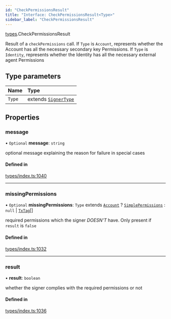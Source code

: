 ```yaml
---
id: "CheckPermissionsResult"
title: "Interface: CheckPermissionsResult<Type>"
sidebar_label: "CheckPermissionsResult"
---
```


[types](../../../modules/Types/Types.md).CheckPermissionsResult

Result of a `checkPermissions` call. If `Type` is `Account`, represents whether the Account
  has all the necessary secondary key Permissions. If `Type` is `Identity`, represents whether the
  Identity has all the necessary external agent Permissions

## Type parameters

| Name | Type |
| :------ | :------ |
| `Type` | extends [`SignerType`](../../../enums/Types/SignerType/SignerType.md) |

## Properties

### message

• `Optional` **message**: `string`

optional message explaining the reason for failure in special cases

#### Defined in

[types/index.ts:1040](https://github.com/PolymeshAssociation/polymesh-sdk/blob/31fdce23/src/types/index.ts#L1040)

___

### missingPermissions

• `Optional` **missingPermissions**: `Type` extends [`Account`](../../../enums/Types/SignerType/SignerType.md#account) ? [`SimplePermissions`](../SimplePermissions/SimplePermissions.md) : ``null`` \| [`TxTag`](../../../modules/Generated/Types/Types.md#txtag)[]

required permissions which the signer *DOESN'T* have. Only present if `result` is `false`

#### Defined in

[types/index.ts:1032](https://github.com/PolymeshAssociation/polymesh-sdk/blob/31fdce23/src/types/index.ts#L1032)

___

### result

• **result**: `boolean`

whether the signer complies with the required permissions or not

#### Defined in

[types/index.ts:1036](https://github.com/PolymeshAssociation/polymesh-sdk/blob/31fdce23/src/types/index.ts#L1036)
